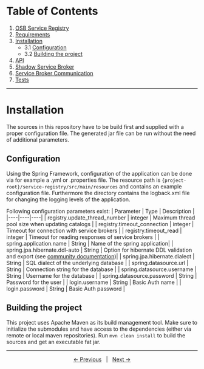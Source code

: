 # Table of Contents
1. [OSB Service Registry](../README.md)
2. [Requirements](./requirements.md)
3. [Installation](#installation)
    * 3.1 [Configuration](#configuration)
    * 3.2 [Building the project](#building-the-project)
4. [API](./api.md)
5. [Shadow Service Broker](./shadowservicebroker.md)
6. [Service Broker Communication](./servicebrokercommunication.md)
7. [Tests](./tests.md)  
---

# Installation

The sources in this repository have to be build first and supplied with a proper configuration file. The generated jar file can be run without the need of additional parameters.

## Configuration
 
Using the Spring Framework, configuration of the application can be done via for example a .yml or .properties file. The resource path is `{project-root}/service-registry/src/main/resources` and contains an example configuration file. Furthermore the directory contains the logback.xml file for changing the logging levels of the application.

Following configuration parameters exist:
| Parameter | Type | Description |
|----|----|----|
| registry.update_thread_number | integer | Maximum thread pool size when updating catalogs |
| registry.timeout_connection | integer | Timeout for connection with service brokers |
| registry.timeout_read | integer | Timeout for reading responses of service brokers |
| spring.application.name<span></span> | String | Name of the spring application|
| spring.jpa.hibernate.ddl-auto | String | Option for hibernate DDL validation and export (see [community documentation])|
| spring.jpa.hibernate.dialect | String | SQL dialect of the underlying database |
| spring.datasource.url | String | Connection string for the database |
| spring.datasource.username | String | Username for the database |
| spring.datasource.password | String | Password for the user |
| login.username | String | Basic Auth name |
| login.password | String | Basic Auth password |

## Building the project

This project uses Apache Maven as its build management tool. Make sure to initialize the submodules and have access to the dependencies (either via remote or local maven repositories). Run `mvn clean install` to build the sources and get an executable fat jar. 

---
<p align="center">
    <span ><a href="./requirements.md"><- Previous</a></span>
	    <span>&nbsp; | &nbsp;</span> 
    <span><a href="./api.md">Next -></a></span>
</p>

[community documentation]: https://docs.jboss.org/hibernate/orm/5.2/userguide/html_single/Hibernate_User_Guide.html#configurations-hbmddl